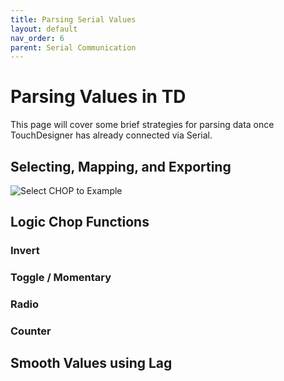 ```yaml
---
title: Parsing Serial Values
layout: default
nav_order: 6
parent: Serial Communication
---
```


# Parsing Values in TD

This page will cover some brief strategies for parsing data once TouchDesigner has already connected via Serial.


## Selecting, Mapping, and Exporting

<!-- Use a ```select``` CHOP to split channels into individual CHOPs.  This will make each channel individually routable.

Next connect to one of the premade examples. From here you should be able to see some changes and explore changing values to get different effects.
![Select CHOP to Example](../imgs/select.png "Select CHOP to Example")
 -->


![Select CHOP to Example](../imgs/exportCHOP.gif "Select CHOP to Example")




## Logic Chop Functions
### Invert
### Toggle / Momentary
### Radio
### Counter

## Smooth Values using Lag

